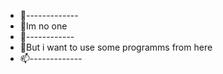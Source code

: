 - 👋-------------
- 👀Im no one
- 🌱------------
- 💞️But i want to use some programms from here
- 📫-------------

<!---
defcior/defcior is a ✨ special ✨ repository because its `README.md` (this file) appears on your GitHub profile.
You can click the Preview link to take a look at your changes.
--->
